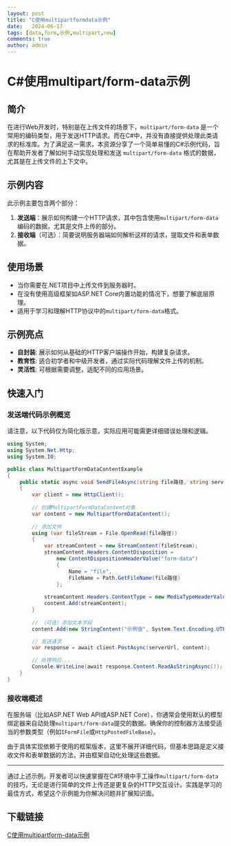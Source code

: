```yaml
---
layout: post
title: "C使用multipartformdata示例"
date:   2024-06-17
tags: [data,form,示例,multipart,new]
comments: true
author: admin
---
```

# C#使用multipart/form-data示例

## 简介

在进行Web开发时，特别是在上传文件的场景下，`multipart/form-data` 是一个常用的编码类型，用于发送HTTP请求。而在C#中，并没有直接提供处理此类请求的标准库。为了满足这一需求，本资源分享了一个简单易懂的C#示例代码，旨在帮助开发者了解如何手动实现处理和发送 `multipart/form-data` 格式的数据，尤其是在上传文件的上下文中。

## 示例内容

此示例主要包含两个部分：

1. **发送端**：展示如何构建一个HTTP请求，其中包含使用`multipart/form-data`编码的数据，尤其是文件上传的部分。
2. **接收端**（可选）：简要说明服务器端如何解析这样的请求，提取文件和表单数据。

## 使用场景

- 当你需要在.NET项目中上传文件到服务器时。
- 在没有使用高级框架如ASP.NET Core内置功能的情况下，想要了解底层原理。
- 适用于学习和理解HTTP协议中的`multipart/form-data`格式。

## 示例亮点

- **自封装**: 展示如何从基础的HTTP客户端操作开始，构建复杂请求。
- **教育性**: 适合初学者和中级开发者，通过实际代码理解文件上传的机制。
- **灵活性**: 可根据需要调整，适配不同的应用场景。

## 快速入门

### 发送端代码示例概览

请注意，以下代码仅为简化版示意，实际应用可能需更详细错误处理和逻辑。

```csharp
using System;
using System.Net.Http;
using System.IO;

public class MultipartFormDataContentExample
{
    public static async void SendFileAsync(string file路径, string serverUrl)
    {
        var client = new HttpClient();
        
        // 创建MultipartFormDataContent对象
        var content = new MultipartFormDataContent();
        
        // 添加文件
        using (var fileStream = File.OpenRead(file路径))
        {
            var streamContent = new StreamContent(fileStream);
            streamContent.Headers.ContentDisposition =
                new ContentDispositionHeaderValue("form-data")
                {
                    Name = "file",
                    FileName = Path.GetFileName(file路径)
                };
            
            streamContent.Headers.ContentType = new MediaTypeHeaderValue("application/octet-stream");
            content.Add(streamContent);
        }
        
        // （可选）添加文本字段
        content.Add(new StringContent("示例值", System.Text.Encoding.UTF8, "text/plain"), "exampleField");

        // 发送请求
        var response = await client.PostAsync(serverUrl, content);

        // 处理响应...
        Console.WriteLine(await response.Content.ReadAsStringAsync());
    }
}
```

### 接收端概述

在服务端（比如ASP.NET Web API或ASP.NET Core），你通常会使用默认的模型绑定器来自动处理`multipart/form-data`提交的数据。确保你的控制器方法接受适当的参数类型（例如`IFormFile`或`HttpPostedFileBase`）。

由于具体实现依赖于使用的框架版本，这里不展开详细代码，但基本思路是定义接收文件和表单数据的方法，并由框架自动化处理这些数据。

---

通过上述示例，开发者可以快速掌握在C#环境中手工操作`multipart/form-data`的技巧，无论是进行简单的文件上传还是更复杂的HTTP交互设计。实践是学习的最佳方式，希望这个示例能为你解决问题并扩展知识面。

## 下载链接

[C使用multipartform-data示例](https://pan.quark.cn/s/3b05070d1079)